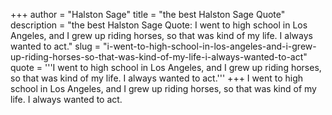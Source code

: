 +++
author = "Halston Sage"
title = "the best Halston Sage Quote"
description = "the best Halston Sage Quote: I went to high school in Los Angeles, and I grew up riding horses, so that was kind of my life. I always wanted to act."
slug = "i-went-to-high-school-in-los-angeles-and-i-grew-up-riding-horses-so-that-was-kind-of-my-life-i-always-wanted-to-act"
quote = '''I went to high school in Los Angeles, and I grew up riding horses, so that was kind of my life. I always wanted to act.'''
+++
I went to high school in Los Angeles, and I grew up riding horses, so that was kind of my life. I always wanted to act.
